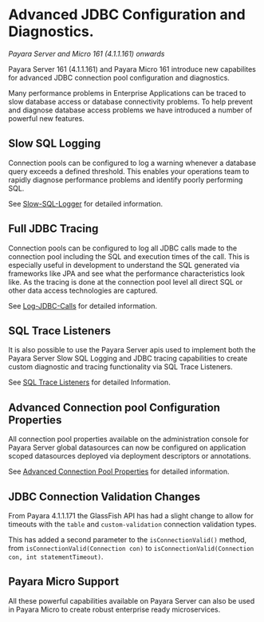 # Advanced JDBC Configuration and Diagnostics.
_Payara Server and Micro 161 (4.1.1.161) onwards_

Payara Server 161 (4.1.1.161) and Payara Micro 161 introduce new capabilites for advanced JDBC connection pool configuration and diagnostics.

Many performance problems in Enterprise Applications can be traced to slow database access or database connectivity problems. To help prevent and diagnose database access problems we have introduced a number of powerful new features.

## Slow SQL Logging
Connection pools can be configured to log a warning whenever a database query exceeds a defined threshold. This enables your operations team to rapidly diagnose performance problems and identify poorly performing SQL.

See [Slow-SQL-Logger](slow-sql-logger.md) for detailed information.

## Full JDBC Tracing
Connection pools can be configured to log all JDBC calls made to the connection pool including the SQL and execution times of the call. This is especially useful in development to understand the SQL generated via frameworks like JPA and see what the performance characteristics look like. As the tracing is done at the connection pool level all direct SQL or other data access technologies are captured.

See [Log-JDBC-Calls](log-jdbc-calls.md) for detailed information.

## SQL Trace Listeners
It is also possible to use the Payara Server apis used to implement both the Payara Server Slow SQL Logging and JDBC tracing capabilities to create custom diagnostic and tracing functionality via SQL Trace Listeners.

See [SQL Trace Listeners](sql-trace-listeners.md) for detailed Information.

## Advanced Connection pool Configuration Properties

All connection pool properties available on the administration console for Payara Server global datasources can now be configured on application scoped datasources deployed via deployment descriptors or annotations.

See [Advanced Connection Pool Properties](advanced-connection-pool-properties.md) for detailed information.

## JDBC Connection Validation Changes

From Payara 4.1.1.171 the GlassFish API has had a slight change to allow for timeouts with the `table` and `custom-validation` connection validation types.

This has added a second parameter to the `isConnectionValid()` method, from `isConnectionValid(Connection con)` to `isConnectionValid(Connection con, int statementTimeout)`.

## Payara Micro Support

All these powerful capabilities available on Payara Server can also be used in Payara Micro to create robust enterprise ready microservices.
